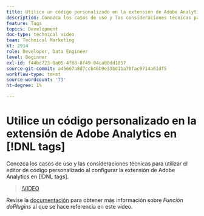 ```yaml
---
title: Utilice un código personalizado en la extensión de Adobe Analytics en [!DNL tags]
description: Conozca los casos de uso y las consideraciones técnicas para utilizar el editor de código personalizado al configurar la extensión de Adobe Analytics en [!DNL tags].
feature: Tags
topics: Development
doc-type: technical video
team: Technical Marketing
kt: 2914
role: Developer, Data Engineer
level: Beginner
exl-id: f44bc723-0a05-4f88-8f49-04ca00dd1057
source-git-commit: a45667a8d7ccb46b9e33bd11a78fac9714a61df5
workflow-type: tm+mt
source-wordcount: '73'
ht-degree: 1%

---
```


# Utilice un código personalizado en la extensión de Adobe Analytics en [!DNL tags]

Conozca los casos de uso y las consideraciones técnicas para utilizar el editor de código personalizado al configurar la extensión de Adobe Analytics en [!DNL tags].

>[!VIDEO](https://video.tv.adobe.com/v/27272/?quality=12&learn=on)

Revise la [documentación](https://experienceleague.adobe.com/docs/analytics/implementation/vars/plugins/impl-plugins.html?lang=es) para obtener más información sobre <i>Función doPlugins</i> al que se hace referencia en este vídeo.
